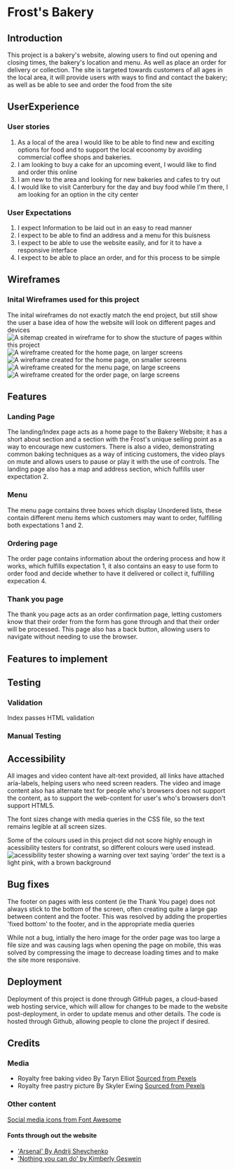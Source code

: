 # Frost's Bakery
## Introduction
This project is a bakery's website, alowing users to find out opening and closing times, the bakery's location and menu. As well as place an order for delivery or collection. The site is targeted towards customers of all ages in the local area, it will provide users with ways to find and contact the bakery; as well as be able to see and order the food from the site
## UserExperience
### User stories
1. As a local of the area I would like to be able to find new and exciting options for food and to support the local ecoonomy by avoiding commercial coffee shops and bakeries. 
2. I am looking to buy a cake for an upcoming event, I would like to find and order this online
3. I am new to the area and looking for new bakeries and cafes to try out
4. I would like to visit Canterbury for the day and buy food while I'm there, I am looking for an option in the city center
### User Expectations
1. I expect Information to be laid out in an easy to read manner
2. I expect to be able to find an address and a menu for this buisness
3. I expect to be able to use the website easily, and for it to have a responsive interface
4. I expect to be able to place an order, and for this process to be simple

## Wireframes
### Inital Wireframes used for this project
The inital wireframes do not exactly match the end project, but still show the user a base idea of how the website will look on different pages and devices
![A sitemap created in wireframe for to show the stucture of pages within this project](assets/content/readme/wireframe-sitemap.jpg)
![A wireframe created for the home page, on larger screens](assets/content/readme/wireframe-homepage-large.jpg) ![A wireframe created for the home page, on smaller screens](assets/content/readme/wireframe-homepage-small.jpg) ![A wireframe created for the menu page, on large screens](assets/content/readme/wireframe-menu.jpg) ![A wireframe created for the order page, on large screens](assets/content/readme/wireframe-order.jpg) 
## Features
### Landing Page

The landing/Index page acts as a home page to the Bakery Website; it has a short about section and a section with the Frost's unique selling point as a way to encourage new customers. There is also a video, demonstrating common baking techniques as a way of inticing customers, the video plays on mute and allows users to pause or play it with the use of controls. The landing page also has a map and address section, which fulfills user expectation 2. 
### Menu 

The menu page contains three boxes which display Unordered lists, these contain different menu items which customers may want to order, fulfilling both expectations 1 and 2.

### Ordering page 

The order page contains information about the ordering process and how it works, which fulfills expectation 1, it also contains an easy to use form to order food and decide whether to have it delivered or collect it, fulfilling expecation 4. 

### Thank you page

The thank you page acts as an order confirmation page, letting customers know that their order from the form has gone through and that their order will be processed. This page also has a back button, allowing users to navigate without needing to use the browser. 

## Features to implement   
## Testing
### Validation
Index passes HTML validation
### Manual Testing
## Accessibility
All images and video content have alt-text provided, all links have attached aria-labels, helping users who need screen readers. The video and image content also has alternate text for people who's browsers does not support the content, as to support the web-content for user's who's browsers don't support HTML5.

The font sizes change with media queries in the CSS file, so the text remains legible at all screen sizes.

Some of the colours used in this project did not score highly enough in acessibility testers for contratst, so different colours were used instead.
![acessibility tester showing a warning over text saying 'order' the text is a light pink, with a brown background](assets/content/readme/acess-testing.jpg)
## Bug fixes
The footer on pages with less content (ie the Thank You page) does not always stick to the bottom of the screen, often creating quite a large gap between content and the footer. This was resolved by adding the properties 'fixed bottom' to the footer, and in the appropriate media queries

While not a bug, intially the hero image for the order page was too large a file size and was causing lags when opening the page on mobile, this was solved by compressing the image to decrease loading times and to make the site more responsive.
## Deployment
Deployment of this project is done through GitHub pages, a cloud-based web hosting service, which will allow for changes to be made to the website post-deployment, in order to update menus and other details. The code is hosted through Github, allowing people to clone the project if desired.

## Credits
### Media 
- Royalty free baking video By Taryn Elliot [Sourced from Pexels](https://www.pexels.com/video/stirring-flour-and-condensed-milk-in-a-mixing-bowl-3325984/)
- Royalty free pastry picture By Skyler Ewing [Sourced from Pexels](https://www.pexels.com/photo/freshly-baked-bread-with-cinnamon-9513725/)
### Other content
[Social media icons from Font Awesome](https://fontawesome.com/search?s=solid%2Cbrands)
#### Fonts through out the website 
- ['Arsenal' By Andrij Shevchenko](https://fonts.google.com/specimen/Arsenal?query=arsenal)
- ['Nothing you can do' by Kimberly Geswein](https://fonts.google.com/specimen/Nothing+You+Could+Do?query=nothing+)